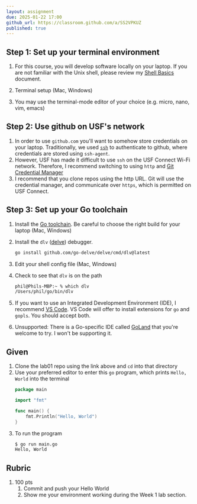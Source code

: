 ```yaml
---
layout: assignment
due: 2025-01-22 17:00
github_url: https://classroom.github.com/a/SS2VPKUZ
published: true
---
```


## Step 1: Set up your terminal environment

1. For this course, you will develop software locally on your laptop. If you are not familiar with the Unix shell, please review my [Shell Basics](https://github.com/usfca-cs-tools/docs/blob/main/shell-basics.md) document.
1. Terminal setup (<a onclick="toggle_display('terminal_mac')">Mac</a>, <a onclick="toggle_display('terminal_win')">Windows</a>)

    <div id="terminal_mac" class="div-toggle" style="display:none" markdown=1>
    For Mac:
    - Apple's Terminal app should work ok
    - I prefer [iTerm2](https://iterm2.com/) because it works well with my preferred terminal-mode editor, [micro](https://iterm2.com/)
    </div>

    <div id="terminal_win" class="div-toggle" style="display:none" markdown=1>
    For Windows:
    - I recommend using [Git For Windows](https://gitforwindows.org/). Git Bash offers a Unix-like shell environment.
    - If you already have [Windows Subsystem for Linux](https://learn.microsoft.com/en-us/windows/wsl/install), that's also fine
    </div>

1. You may use the terminal-mode editor of your choice (e.g. micro, nano, vim, emacs)

## Step 2: Use github on USF's network

1. In order to use `github.com` you'll want to somehow store credentials on your laptop. Traditionally, we used [`ssh`](https://cs221-03-f23.github.io/docs/ssh-local-setup.html) to authenticate to github, where credentials are stored using `ssh-agent`. 
1. However, USF has made it difficult to use `ssh` on the USF Connect Wi-Fi network. Therefore, I recommend switching to using `http` and [Git Credential Manager](https://github.com/git-ecosystem/git-credential-manager/blob/release/docs/install.md)
1. I recommend that you clone repos using the http URL. Git will use the credential manager, and communicate over `https`, which is permitted on USF Connect.

## Step 3: Set up your Go toolchain

1. Install the [Go toolchain](https://go.dev/dl/). Be careful to choose the right build for your laptop (<a onclick="toggle_display('go_mac')">Mac</a>, <a onclick="toggle_display('go_win')">Windows</a>)

    <div id="go_mac" class="div-toggle" style="display:none" markdown=1>
    For Mac:
    - Newer Apple laptops with M1 or M2 processors need the `darwin-arm64` build
    - Older Apple laptops with Intel processors need the `darwin-amd64` build
    - The Go toolchain installs into `/usr/local/` and is automatically added to the `PATH` (by installing itself into `/etc/path.d/`)
        ```sh
        phil@Phils-MacBook-Pro:~ % which go
        /usr/local/go/bin/go

        phil@Phils-MacBook-Pro:~ % go version
        go version go1.23.0 darwin/arm64
        ```
    </div>

    <div id="go_win" class="div-toggle" style="display:none" markdown=1>
    For Windows Git Bash:
    - Windows laptops need the `windows-amd64` build
    - The Go toolchain installs into `C:\Program Files\Go` and is added to the `PATH` automatically
        ```sh
        phil@PHILPETERSO43DB MINGW64 /
        $ which go
        /c/Program Files/Go/bin/go

        phil@PHILPETERSO43DB MINGW64 /
        $ go version
        go version go1.23.0 windows/amd64
        ```
    </div>

1. Install the `dlv` ([delve](https://github.com/go-delve/delve)) debugger.
    ```sh
    go install github.com/go-delve/delve/cmd/dlv@latest
    ```

1. Edit your shell config file (<a onclick="toggle_display('dlv_mac')">Mac</a>, <a onclick="toggle_display('dlv_win')">Windows</a>)

    <div id="dlv_mac" class="div-toggle" style="display:none" markdown=1>
    For Mac:
    1. Edit `~/.zshrc`
    1. At the bottom of the file, add `export PATH=~/go/bin:$PATH`
    1. Apply the change to your shell: `source ~/.zshrc`
    </div>

    <div id="dlv_win" class="div-toggle" style="display:none" markdown=1>
    For Windows Git Bash:
    1. Edit `~/.bashrc`
    1. At the bottom of the file, add `export PATH=~/go/bin:$PATH`
    1. Apply the change to your shell: `source ~/.bashrc`
    </div>

1. Check to see that `dlv` is on the path
    ```sh
    phil@Phils-MBP:~ % which dlv
    /Users/phil/go/bin/dlv
    ```

1. If you want to use an Integrated Development Environment (IDE), I recommend [VS Code](https://code.visualstudio.com/). VS Code will offer to install extensions for `go` and `gopls`. You should accept both. 

1. Unsupported: There is a Go-specific IDE called [GoLand](https://www.jetbrains.com/go/) that you're welcome to try. I won't be supporting it.

## Given

1. Clone the lab01 repo using the link above and `cd` into that directory
1. Use your preferred editor to enter this `go` program, which prints `Hello, World` into the terminal
    ```go
    package main

    import "fmt"

    func main() {
        fmt.Println("Hello, World")
    }
    ```
1. To run the program
    ```sh
    $ go run main.go
    Hello, World
    ```

## Rubric

1. 100 pts
    1. Commit and push your Hello World
    1. Show me your environment working during the Week 1 lab section.

<script>
    function toggle_display(id_name) {
        var e = document.getElementById(id_name);
        if (e.style.display === "none") {
            e.style.display = "block";
        } else {
            e.style.display = "none";
        }
    }
</script>

